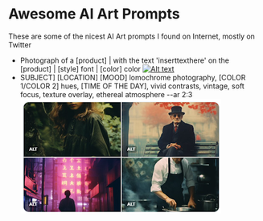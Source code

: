 # Awesome AI Art Prompts
These are some of the nicest AI Art prompts I found on Internet, mostly on Twitter

- Photograph of a [product] | with the text 'inserttexthere' on the [product] | [style] font | [color] color  [![Alt text](https://pbs.twimg.com/media/F7vldrDW4AAK08H?format=jpg&name=360x360)](https://twitter.com/techhalla/status/1710215649157398700)
- SUBJECT] [LOCATION] [MOOD] lomochrome photography, [COLOR 1/COLOR 2]  hues, [TIME OF THE DAY], vivid contrasts, vintage, soft focus, texture  overlay, ethereal atmosphere --ar 2:3  [![Alt text](/images/p21.png)](https://twitter.com/Knightama_/status/1710102638942146609)
